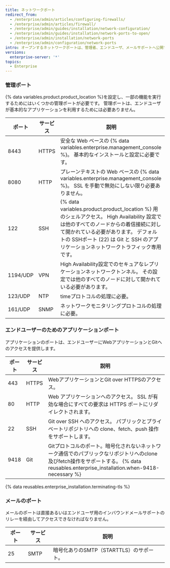 ```yaml
---
title: ネットワークポート
redirect_from:
  - /enterprise/admin/articles/configuring-firewalls/
  - /enterprise/admin/articles/firewall/
  - /enterprise/admin/guides/installation/network-configuration/
  - /enterprise/admin/guides/installation/network-ports-to-open/
  - /enterprise/admin/installation/network-ports
  - /enterprise/admin/configuration/network-ports
intro: オープンするネットワークポートは、管理者、エンドユーザ、メールサポートへ公開する必要があるネットワークサービスに応じて選択してください。
versions:
  enterprise-server: '*'
topics:
  - Enterprise
---
```


### 管理ポート

{% data variables.product.product_location %}を設定し、一部の機能を実行するためにはいくつかの管理ポートが必要です。 管理ポートは、エンドユーザが基本的なアプリケーションを利用するためには必要ありません。

| ポート      | サービス  | 説明                                                                                                                                                                          |
| -------- | ----- | --------------------------------------------------------------------------------------------------------------------------------------------------------------------------- |
| 8443     | HTTPS | 安全な Web ベースの {% data variables.enterprise.management_console %}。 基本的なインストールと設定に必要です。                                                                                        |
| 8080     | HTTP  | プレーンテキストの Web ベースの {% data variables.enterprise.management_console %}。 SSL を手動で無効にしない限り必要ありません。                                                                             |
| 122      | SSH   | {% data variables.product.product_location %} 用のシェルアクセス。 High Availability 設定では他のすべてのノードからの着信接続に対して開かれている必要があります。 デフォルトの SSHポート (22) は Git と SSH のアプリケーションネットワークトラフィック専用です。 |
| 1194/UDP | VPN   | High Availability設定でのセキュアなレプリケーションネットワークトンネル。 その設定では他のすべてのノードに対して開かれている必要があります。                                                                                             |
| 123/UDP  | NTP   | timeプロトコルの処理に必要。                                                                                                                                                            |
| 161/UDP  | SNMP  | ネットワークモニタリングプロトコルの処理に必要。                                                                                                                                                    |

### エンドユーザーのためのアプリケーションポート

アプリケーションのポートは、エンドユーザーにWebアプリケーションとGitへのアクセスを提供します。

| ポート  | サービス  | 説明                                                                                                                                 |
| ---- | ----- | ---------------------------------------------------------------------------------------------------------------------------------- |
| 443  | HTTPS | WebアプリケーションとGit over HTTPSのアクセス。                                                                                                   |
| 80   | HTTP  | Web アプリケーションへのアクセス。 SSL が有効な場合にすべての要求は HTTPS ポートにリダイレクトされます。                                                                       |
| 22   | SSH   | Git over SSH へのアクセス。 パブリックとプライベートリポジトリへの clone、fetch、push 操作をサポートします。                                                              |
| 9418 | Git   | Gitプロトコルのポート。暗号化されないネットワーク通信でのパブリックなリポジトリへのclone及びfetch操作をサポートする。 {% data reusables.enterprise_installation.when-9418-necessary %}

{% data reusables.enterprise_installation.terminating-tls %}

### メールのポート

メールのポートは直接あるいはエンドユーザ用のインバウンドメールサポートのリレーを経由してアクセスできなければなりません。

| ポート | サービス | 説明                         |
| --- | ---- | -------------------------- |
| 25  | SMTP | 暗号化ありのSMTP（STARTTLS）のサポート。 |
